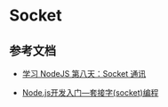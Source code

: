 # Socket

## 参考文档

* [学习 NodeJS 第八天：Socket 通讯](http://blog.csdn.net/zhangxin09/article/details/12844975)

* [Node.js开发入门—套接字(socket)编程](http://blog.csdn.net/foruok/article/details/48434277)